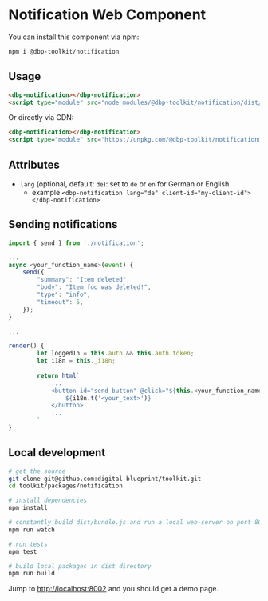 # Notification Web Component

You can install this component via npm:

```bash
npm i @dbp-toolkit/notification
```

## Usage

```html
<dbp-notification></dbp-notification>
<script type="module" src="node_modules/@dbp-toolkit/notification/dist/dbp-notification.js"></script>
```

Or directly via CDN:

```html
<dbp-notification></dbp-notification>
<script type="module" src="https://unpkg.com/@dbp-toolkit/notification@0.2.2/dist/dbp-notification.js"></script>
```

## Attributes

- `lang` (optional, default: `de`): set to `de` or `en` for German or English
    - example `<dbp-notification lang="de" client-id="my-client-id"></dbp-notification>`

## Sending notifications 

```javascript
import { send } from './notification';

...
async <your_function_name>(event) {
    send({
        "summary": "Item deleted",
        "body": "Item foo was deleted!",
        "type": "info",
        "timeout": 5,
    });
}

...

render() {
        let loggedIn = this.auth && this.auth.token;
        let i18n = this._i18n;
        
        return html`
            ...
            <button id="send-button" @click="${this.<your_function_name>}" class ="button">
                ${i18n.t('<your_text>')}
            </button>
            ...
        `
}
``` 

## Local development

```bash
# get the source
git clone git@github.com:digital-blueprint/toolkit.git
cd toolkit/packages/notification

# install dependencies
npm install

# constantly build dist/bundle.js and run a local web-server on port 8002 
npm run watch

# run tests
npm test

# build local packages in dist directory
npm run build
```

Jump to <http://localhost:8002> and you should get a demo page.

